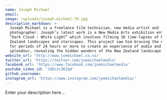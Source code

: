 ```yaml
---
name: Joseph Michael
email:
image: /uploads/joseph-michael-70.jpg
description_markdown: >-
  Joseph Michael is a freelance film technician, new media artist and
  photographer. Joseph’s latest work is a New Media Arts exhibition entitled
  “Dark Cloud : White Light” which involves filming 3D time-lapses of New
  Zealand landscapes and starscapes. This project saw him braving the elements
  for periods of 24 hours or more to create an experience of audio and visual
  splendour, revealing the hidden wonders of the New Zealand landscape.
website_url: 'http://www.joemichael.co.nz/'
twitter_url: 'https://twitter.com/joemichaelmedia'
facebook_url: 'https://www.facebook.com/joemichaelmedia'
youtube_video_id: 'lQOczcZKZq4'
github_username:
instagram_url: 'https://www.instagram.com/joemichaelmedia/'
---
```


Enter your description here...
